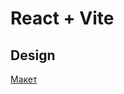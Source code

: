 # React + Vite

## Design

<a href='https://www.figma.com/design/3cgitzWv99vckol6IgbVLW/CRM-UI-Kit-for-SaaS-Dashboards--Community-?node-id=63-29809&p=f&t=4f5is1nqUmElgqZv-0'>Макет</a>
